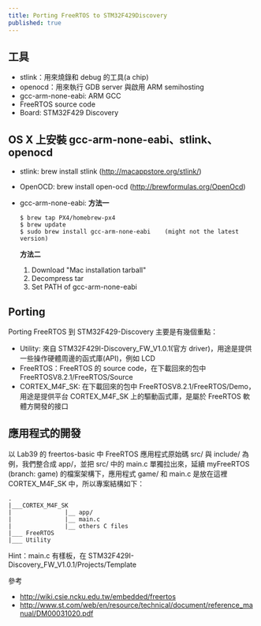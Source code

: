```yaml
---
title: Porting FreeRTOS to STM32F429Discovery
published: true
---
```


## 工具

- stlink：用來燒錄和 debug 的工具(a chip)
- openocd：用來執行 GDB server 與啟用 ARM semihosting
- gcc-arm-none-eabi: ARM GCC
- FreeRTOS source code
- Board: STM32F429 Discovery

## OS X 上安裝 gcc-arm-none-eabi、stlink、openocd

- stlink: brew install stlink (http://macappstore.org/stlink/)
- OpenOCD: brew install open-ocd (http://brewformulas.org/OpenOcd)
- gcc-arm-none-eabi:
  **方法一**

  ```
  $ brew tap PX4/homebrew-px4
  $ brew update
  $ sudo brew install gcc-arm-none-eabi    (might not the latest version)
  ```

  **方法二**

  1. Download "Mac installation tarball"
  2. Decompress tar
  3. Set PATH of gcc-arm-none-eabi

## Porting

Porting FreeRTOS 到 STM32F429-Discovery 主要是有幾個重點：

- Utility: 來自 STM32F429I-Discovery_FW_V1.0.1(官方 driver)，用途是提供一些操作硬體周邊的函式庫(API)，例如 LCD
- FreeRTOS：FreeRTOS 的 source code，在下載回來的包中 FreeRTOSV8.2.1/FreeRTOS/Source
- CORTEX_M4F_SK: 在下載回來的包中 FreeRTOSV8.2.1/FreeRTOS/Demo，用途是提供平台 CORTEX_M4F_SK 上的驅動函式庫，是屬於 FreeRTOS 軟體方開發的接口

## 應用程式的開發

以 Lab39 的 freertos-basic 中 FreeRTOS 應用程式原始碼 src/ 與 include/ 為例，我們整合成 app/，並把 src/ 中的 main.c 單獨拉出來，延續 myFreeRTOS (branch: game) 的檔案架構下，應用程式 game/ 和 main.c 是放在這裡 CORTEX_M4F_SK 中，所以專案結構如下：

```
.
|___CORTEX_M4F_SK
|               |__ app/
|               |__ main.c
|               |__ others C files
|___ FreeRTOS
|___ Utility
```

Hint：main.c 有樣板，在 STM32F429I-Discovery_FW_V1.0.1/Projects/Template

參考

- http://wiki.csie.ncku.edu.tw/embedded/freertos
- http://www.st.com/web/en/resource/technical/document/reference_manual/DM00031020.pdf
